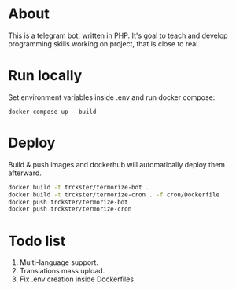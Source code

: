 # About

This is a telegram bot, written in PHP. It's goal to teach and
develop programming skills working on project, that is close to real.

# Run locally

Set environment variables inside .env and run docker compose:

```shell
docker compose up --build
```

# Deploy

Build & push images and dockerhub will automatically deploy them afterward.

```bash
docker build -t trckster/termorize-bot .
docker build -t trckster/termorize-cron . -f cron/Dockerfile
docker push trckster/termorize-bot
docker push trckster/termorize-cron
```

# Todo list

1. Multi-language support.
2. Translations mass upload.
3. Fix .env creation inside Dockerfiles